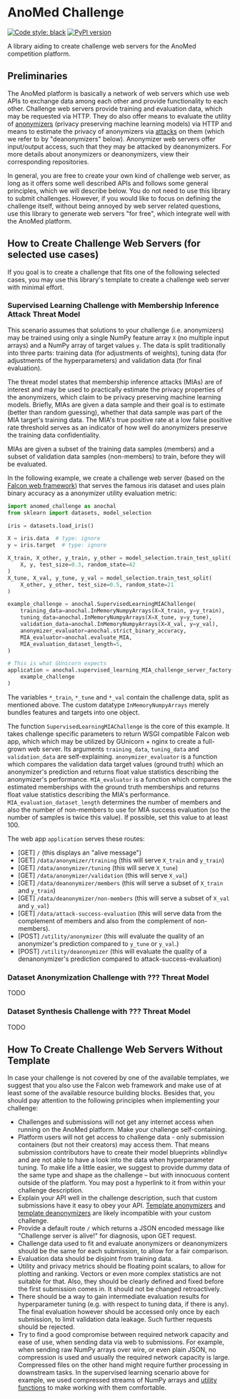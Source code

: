 # AnoMed Challenge

[![Code style: black](https://img.shields.io/badge/code%20style-black-000000.svg)](https://github.com/psf/black)
[![PyPI version](https://badge.fury.io/py/anomed-challenge.svg)](https://badge.fury.io/py/anomed-challenge)

A library aiding to create challenge web servers for the AnoMed competition
platform.

## Preliminaries

The AnoMed platform is basically a network of web servers which use web APIs to
exchange data among each other and provide functionality to each other.
Challenge web servers provide training and evaluation data, which may be
requested via HTTP. They do also offer means to evaluate the utility of
[anonymizers](https://github.com/ypotdevin/anomed_anonymizer) (privacy
preserving machine learning models) via HTTP and means to estimate the privacy
of anonymizers via [attacks](https://github.com/ypotdevin/anomed_deanonymizer)
on them (which we refer to by "deanonymizers" below). Anonymizer web servers
offer input/output access, such that they may be attacked by deanonymizers. For
more details about anonymizers or deanonymizers, view their corresponding
repositories.

In general, you are free to create your own kind of challenge web server, as
long as it offers some well described APIs and follows some general principles,
which we will describe below. You do not need to use this library to submit
challenges. However, if you would like to focus on defining the challenge
itself, without being annoyed by web server related questions, use this library
to generate web servers "for free", which integrate well with the AnoMed
platform.

## How to Create Challenge Web Servers (for selected use cases)

If you goal is to create a challenge that fits one of the following selected
cases, you may use this library's template to create a challenge web server with
minimal effort.

### Supervised Learning Challenge with Membership Inference Attack Threat Model

This scenario assumes that solutions to your challenge (i.e. anonymizers) may be
trained using only a single NumPy feature array `X` (no multiple input arrays)
and a NumPy array of target values `y`. The data is split traditionally into
three parts: training data (for adjustments of weights), tuning data (for
adjustments of the hyperparameters) and validation data (for final evaluation).

The threat model states that membership inference attacks (MIAs) are of interest
and may be used to practically estimate the privacy properties of the
anonymizers, which claim to be privacy preserving machine learning models.
Briefly, MIAs are given a data sample and their goal is to estimate (better than
random guessing), whether that data sample was part of the MIA target's training
data. The MIA's true positive rate at a low false positive rate threshold serves
as an indicator of how well do anonymizers preserve the training data
confidentiality.

MIAs are given a subset of the training data samples (members) and a subset of
validation data samples (non-members) to train, before they will be evaluated.

In the following example, we create a challenge web server (based on the [Falcon
web framework](https://falcon.readthedocs.io/en/stable/)) that serves the famous
iris dataset and uses plain binary accuracy as a anonymizer utility evaluation
metric:

```python
import anomed_challenge as anochal
from sklearn import datasets, model_selection

iris = datasets.load_iris()

X = iris.data  # type: ignore
y = iris.target  # type: ignore

X_train, X_other, y_train, y_other = model_selection.train_test_split(
    X, y, test_size=0.3, random_state=42
)
X_tune, X_val, y_tune, y_val = model_selection.train_test_split(
    X_other, y_other, test_size=0.5, random_state=21
)

example_challenge = anochal.SupervisedLearningMIAChallenge(
    training_data=anochal.InMemoryNumpyArrays(X=X_train, y=y_train),
    tuning_data=anochal.InMemoryNumpyArrays(X=X_tune, y=y_tune),
    validation_data=anochal.InMemoryNumpyArrays(X=X_val, y=y_val),
    anonymizer_evaluator=anochal.strict_binary_accuracy,
    MIA_evaluator=anochal.evaluate_MIA,
    MIA_evaluation_dataset_length=5,
)

# This is what GUnicorn expects
application = anochal.supervised_learning_MIA_challenge_server_factory(
    example_challenge
)
```

The variables `*_train`, `*_tune` and `*_val` contain the challenge data, split
as mentioned above. The custom datatype `InMemoryNumpyArrays` merely bundles
features and targets into one object.

The function `SupervisedLearningMIAChallenge` is the core of this example. It
takes challenge specific parameters to return WSGI compatible Falcon web app,
which which may be utilized by GUnicorn + nginx to create a full-grown web
server. Its arguments `training_data`, `tuning_data` and `validation_data` are
self-explaining. `anonymizer_evaluator` is a function which compares the
validation data target values (ground truth) which an anonymizer's prediction
and returns float value statistics describing the anonymizer's performance.
`MIA_evaluator` is a function which compares the estimated memberships with the
ground truth memberships and returns float value statistics describing the MIA's
performance. `MIA_evaluation_dataset_length` determines the number of members
and also the number of non-members to use for MIA success evaluation (so the
number of samples is twice this value). If possible, set this value to at least 100.

The web app `application` serves these routes:

- [GET] `/` (this displays an "alive message")
- [GET] `/data/anonymizer/training` (this will serve `X_train` and `y_train`)
- [GET] `/data/anonymizer/tuning` (this will serve `X_tune`)
- [GET] `/data/anonymizer/validation` (this will serve `X_val`)
- [GET] `/data/deanonymizer/members` (this will serve a subset of `X_train` and
  `y_train`)
- [GET] `/data/deanonymizer/non-members` (this will serve a subset of `X_val`
  and `y_val`)
- [GET] `/data/attack-success-evaluation` (this will serve data from the
  complement of members and also from the complement of non-members).
- [POST] `/utility/anonymizer` (this will evaluate the quality of an
  anonymizer's prediction compared to `y_tune` or `y_val`.)
- [POST] `/utility/deanonymizer` (this will evaluate the quality of a
  denanonymizer's prediction compared to attack-success-evaluation)

### Dataset Anonymization Challenge with ??? Threat Model

TODO

### Dataset Synthesis Challenge with ??? Threat Model

TODO

## How To Create Challenge Web Servers Without Template

In case your challenge is not covered by one of the available templates, we
suggest that you also use the Falcon web framework and make use of at least some
of the available resource building blocks. Besides that, you should pay
attention to the following principles when implementing your challenge:

- Challenges and submissions will not get any internet access when running on
  the AnoMed platform. Make your challenge self-containing.
- Platform users will not get access to challenge data - only submission
  containers (but not their creators) may access them. That means submission
  contributors have to create their model blueprints »blindly« and are not able
  to have a look into the data when hyperparameter tuning. To make life a little
  easier, we suggest to provide dummy data of the same type and shape as the
  challenge – but with innocuous content outside of the platform. You may post a
  hyperlink to it from within your challenge description.
- Explain your API well in the challenge description, such that custom
  submissions have it easy to obey your API. [Template
  anonymizers](https://github.com/ypotdevin/anomed_anonymizer) and [template
  deanonymizers](https://github.com/ypotdevin/anomed_deanonymizer) are likely
  incompatible with your custom challenge.
- Provide a default route `/` which returns a JSON encoded message like
  "Challenge server is alive!" for diagnosis, upon GET request.
- Challenge data used to fit and evaluate anonymizers or deanonymizers should be
  the same for each submission, to allow for a fair comparison.
- Evaluation data should be disjoint from training data.
- Utility and privacy metrics should be floating point scalars, to allow for
  plotting and ranking. Vectors or even more complex statistics are not suitable
  for that. Also, they should be clearly defined and fixed before the first
  submission comes in. It should not be changed retroactively.
- There should be a way to gain intermediate evaluation results for
  hyperparameter tuning (e.g. with respect to tuning data, if there is any). The
  final evaluation however should be accessed only once by each submission, to
  limit validation data leakage. Such further requests should be rejected.
- Try to find a good compromise between required network capacity and ease of
  use, when sending data via web to submissions. For example, when sending raw
  NumPy arrays over wire, or even plain JSON, no compression is used and usually
  the required network capacity is large. Compressed files on the other hand
  might require further processing in downstream tasks. In the supervised
  learning scenario above for example, we used compressed streams of NumPy
  arrays and [utility functions](https://github.com/ypotdevin/anomed_utils) to
  make working with them comfortable.

